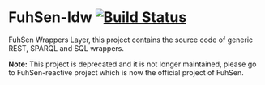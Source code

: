 # FuhSen-ldw [![Build Status](https://travis-ci.org/LiDaKrA/FuhSen-LDW.svg?branch=master)](https://travis-ci.org/LiDaKrA/FuhSen-ldw)
FuhSen Wrappers Layer, this project contains the source code of generic REST, SPARQL and SQL wrappers.

**Note:** This project is deprecated and it is not longer maintained, please go to FuhSen-reactive project which is now the official project of FuhSen.
